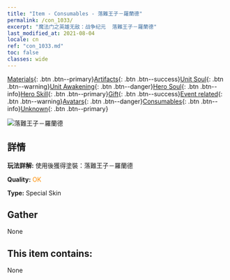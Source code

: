 ```yaml
---
title: "Item - Consumables - 落難王子－羅蘭德"
permalink: /con_1033/
excerpt: "魔法门之英雄无敌：战争纪元  落難王子－羅蘭德"
last_modified_at: 2021-08-04
locale: cn
ref: "con_1033.md"
toc: false
classes: wide
---
```

 [Materials](/ItemsCN/){: .btn .btn--primary}[Artifacts](/ItemsCN/Artifacts/){: .btn .btn--success}[Unit Soul](/ItemsCN/UnitSoul/){: .btn .btn--warning}[Unit Awakening](/ItemsCN/UnitAwakening/){: .btn .btn--danger}[Hero Soul](/ItemsCN/HeroSoul/){: .btn .btn--info}[Hero Skill](/ItemsCN/HeroSkill/){: .btn .btn--primary}[Gift](/ItemsCN/Gift/){: .btn .btn--success}[Event related](/ItemsCN/Events/){: .btn .btn--warning}[Avatars](/ItemsCN/Avatars/){: .btn .btn--danger}[Consumables](/ItemsCN/Consumables/){: .btn .btn--info}[Unknown](/ItemsCN/Unknown/){: .btn .btn--primary}

 ![落難王子－羅蘭德](/images/h/h_Roland3.jpg)

## 詳情
 **玩法詳解:** 使用後獲得塗裝：落難王子－羅蘭德

 **Quality:** <span style="color: #FF8C00">OK</span>

 **Type:** Special Skin

## Gather

  None

## This item contains:

  None


